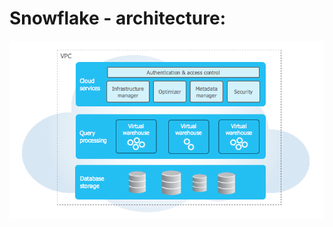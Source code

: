 # Snowflake - architecture:

![Snowflake architecture](https://github.com/Gowtham-Kanagaraj/Snowflake-Learning/blob/main/images/architecture-overview.png)

